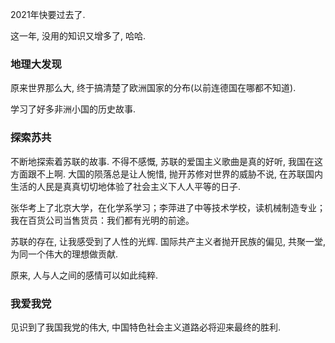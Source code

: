 2021年快要过去了.

这一年, 没用的知识又增多了, 哈哈.

### 地理大发现

原来世界那么大, 终于搞清楚了欧洲国家的分布(以前连德国在哪都不知道). 

学习了好多非洲小国的历史故事.

### 探索苏共

不断地探索着苏联的故事. 不得不感慨, 苏联的爱国主义歌曲是真的好听, 我国在这方面跟不上啊. 大国的陨落总是让人惋惜, 抛开苏修对世界的威胁不说, 在苏联国内生活的人民是真真切切地体验了社会主义下人人平等的日子.

张华考上了北京大学，在化学系学习；李萍进了中等技术学校，读机械制造专业；我在百货公司当售货员：我们都有光明的前途。

苏联的存在, 让我感受到了人性的光辉. 国际共产主义者抛开民族的偏见, 共聚一堂, 为同一个伟大的理想做贡献.

原来, 人与人之间的感情可以如此纯粹.

### 我爱我党

见识到了我国我党的伟大, 中国特色社会主义道路必将迎来最终的胜利.
